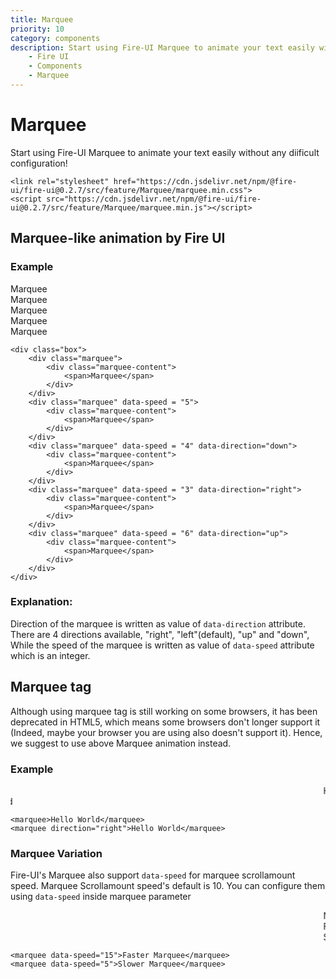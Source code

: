 ```yaml
---
title: Marquee
priority: 10
category: components
description: Start using Fire-UI Marquee to animate your text easily with easy configuration!
    - Fire UI
    - Components
    - Marquee
---
```

# Marquee
Start using Fire-UI Marquee to animate your text easily without any diificult configuration!
```
<link rel="stylesheet" href="https://cdn.jsdelivr.net/npm/@fire-ui/fire-ui@0.2.7/src/feature/Marquee/marquee.min.css">
<script src="https://cdn.jsdelivr.net/npm/@fire-ui/fire-ui@0.2.7/src/feature/Marquee/marquee.min.js"></script>
```

<div class="division">

## Marquee-like animation by Fire UI

### Example
<div class="box">
    <div class="marquee">
        <div class="marquee-content">
            <span>Marquee</span>
        </div>
    </div>
    <div class="marquee" data-speed = "5">
        <div class="marquee-content">
            <span>Marquee</span>
        </div>
    </div>
    <div class="marquee" data-speed = "4" data-direction="down">
        <div class="marquee-content">
            <span>Marquee</span>
        </div>
    </div>
    <div class="marquee" data-speed = "3" data-direction="right">
        <div class="marquee-content">
            <span>Marquee</span>
        </div>
    </div>
    <div class="marquee" data-speed = "6" data-direction="up">
        <div class="marquee-content">
            <span>Marquee</span>
        </div>
    </div>
</div>

```
<div class="box">
    <div class="marquee">
        <div class="marquee-content">
            <span>Marquee</span>
        </div>
    </div>
    <div class="marquee" data-speed = "5">
        <div class="marquee-content">
            <span>Marquee</span>
        </div>
    </div>
    <div class="marquee" data-speed = "4" data-direction="down">
        <div class="marquee-content">
            <span>Marquee</span>
        </div>
    </div>
    <div class="marquee" data-speed = "3" data-direction="right">
        <div class="marquee-content">
            <span>Marquee</span>
        </div>
    </div>
    <div class="marquee" data-speed = "6" data-direction="up">
        <div class="marquee-content">
            <span>Marquee</span>
        </div>
    </div>
</div>
```

### Explanation:
Direction of the marquee is written as value of `data-direction` attribute. There are 4 directions available, "right", "left"(default), "up" and "down", While the speed of the marquee is written as value of `data-speed` attribute which is an integer.

</div>

## Marquee tag
Although using marquee tag is still working on some browsers, it has been deprecated in HTML5, which means some browsers don't longer support it (Indeed, maybe your browser you are using also doesn't support it). Hence, we suggest to use above Marquee animation instead.

<div class="division">

### Example
<div class="box">
    <marquee>Hello World</marquee>
    <marquee direction="right">Hello World</marquee>
</div>

```
<marquee>Hello World</marquee>
<marquee direction="right">Hello World</marquee>
```

</div>

<div class="division">

### Marquee Variation
Fire-UI's Marquee also support `data-speed` for marquee scrollamount speed. Marquee Scrollamount speed's default is 10. You can configure them using `data-speed` inside marquee parameter

<div class="box">
    <marquee>Normal Marquee</marquee>
    <marquee data-speed="15">Faster Marquee</marquee>
    <marquee data-speed="5">Slower Marquee</marquee>
</div>

```
<marquee data-speed="15">Faster Marquee</marquee>
<marquee data-speed="5">Slower Marquee</marquee>
```

</div>